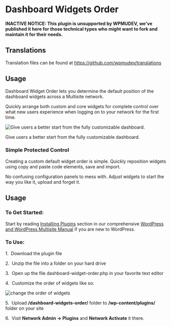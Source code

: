 # Dashboard Widgets Order


**INACTIVE NOTICE: This plugin is unsupported by WPMUDEV, we've published it here for those technical types who might want to fork and maintain it for their needs.**

## Translations

Translation files can be found at https://github.com/wpmudev/translations

## Usage

Dashboard Widget Order lets you determine the default position of the dashboard widgets across a Multisite network.

Quickly arrange both custom and core widgets for complete control over what new users experience when logging on to your network for the first time.

![Give users a better start from the fully customizable dashboard.](https://premium.wpmudev.org/wp-content/uploads/2008/08/order-wigets.jpg)

 Give users a better start from the fully customizable dashboard.

### Simple Protected Control

Creating a custom default widget order is simple. Quickly reposition widgets using copy and paste code elements, save and import.

No confusing configuration panels to mess with. Adjust widgets to start the way you like it, upload and forget it.

## Usage

### To Get Started:

Start by reading [Installing Plugins](https://wpmudev.com/docs/using-wordpress/installing-wordpress-plugins/) section in our comprehensive [WordPress and WordPress Multisite Manual](https://premium.wpmudev.org/wpmu-manual/) if you are new to WordPress.

### To Use:

1.  Download the plugin file 

2.  Unzip the file into a folder on your hard drive 

3.  Open up the file dashboard-widget-order.php in your favorite text editor 

4.  Customize the order of widgets like so:

![change the order of widgets](https://premium.wpmudev.org/wp-content/uploads/2010/03/widgetorders.png)

5.  Upload **/dashboard-widgets-order/** folder to **/wp-content/plugins/** folder on your site 

6.  Visit **Network Admin -> Plugins** and **Network Activate** it there.
